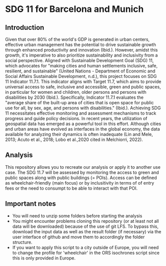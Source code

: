 # SDG 11 for Barcelona and Munich

## Introduction
Given that over 80% of the world's GDP is generated in urban centers, effective urban management has the
potential to drive sustainable growth through enhanced productivity and innovation (Ibid.).
However, amidst this growth, it's imperative to also prioritize sustainability and inclusivity
from a social perspective. Aligned with Sustainable Development Goal (SDG) 11, which
advocates for "making cities and human settlements inclusive, safe, resilient, and
sustainable" (United Nations - Department of Economic and Social Affairs Sustainable
Development, n.d.), this project focuses on SDG 11 Indicator 11.7.1. This indicator aligns
with Target 11.7, which aims to provide universal access to safe, inclusive and accessible,
green and public spaces, in particular for women and children, older persons and persons
with disabilities by 2030 (Ibid.). Specifically, Indicator 11.7.1 evaluates the "average share of
the built-up area of cities that is open space for public use for all, by sex, age, and persons
with disabilities." (Ibid.). Achieving SDG 11 necessitates effective monitoring and
assessment mechanisms to track progress and guide policy decisions. In recent years, the
utilization of geospatial data has emerged as a powerful tool in this effort. Although cities
and urban areas have evolved as interfaces in the global economy, the data available for
analyzing their dynamics is often inadequate (Lin and Mele, 2013; Acuto et al., 2018; Lobo et
al.,2020 cited in Melchiorri, 2022). 

## Analysis
This repository allows you to recreate our analysis or apply it to another use case. 
The SDG 11.7 will be assessed by monitoring the access to green and public spaces along with public buildings (= POIs).
Access can be defined as wheelchair-friendly (main focus) or by inclusitivity in terms of of entry fees or the need to 
consumpt to be able to interact with that POI.

## Important notes
- You will need to unzip some folders before starting the analysis
- You might encounter problems cloning this repository (or at least not all data will be downloaded) because of the use of git LFS. To bypass this, download the input data as well as the result folder (if necessary) via the user interface of github and move them to accordingly the folder structure.
- If you want to apply this script to a city outside of Europe, you will need to change the profile for 'wheelchair' in the ORS isochrones script since this is only provided in Europe.

